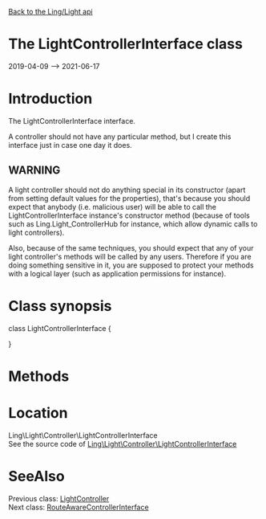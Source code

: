 [Back to the Ling/Light api](https://github.com/lingtalfi/Light/blob/master/doc/api/Ling/Light.md)



The LightControllerInterface class
================
2019-04-09 --> 2021-06-17






Introduction
============

The LightControllerInterface interface.

A controller should not have any particular method, but I create this interface just in case
one day it does.



WARNING
----------
A light controller should not do anything special in its constructor (apart from setting default values
for the properties), that's because you should expect that anybody (i.e. malicious user) will be able
to call the LightControllerInterface instance's constructor method (because of tools such as
Ling.Light_ControllerHub for instance, which allow dynamic calls to light controllers).

Also, because of the same techniques, you should expect that any of your light controller's methods
will be called by any users.
Therefore if you are doing something sensitive in it, you are supposed to protect your methods with
a logical layer (such as application permissions for instance).



Class synopsis
==============


class <span class="pl-k">LightControllerInterface</span>  {

}






Methods
==============






Location
=============
Ling\Light\Controller\LightControllerInterface<br>
See the source code of [Ling\Light\Controller\LightControllerInterface](https://github.com/lingtalfi/Light/blob/master/Controller/LightControllerInterface.php)



SeeAlso
==============
Previous class: [LightController](https://github.com/lingtalfi/Light/blob/master/doc/api/Ling/Light/Controller/LightController.md)<br>Next class: [RouteAwareControllerInterface](https://github.com/lingtalfi/Light/blob/master/doc/api/Ling/Light/Controller/RouteAwareControllerInterface.md)<br>
